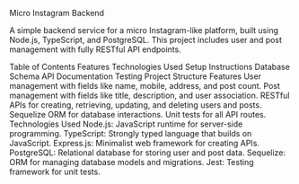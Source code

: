 Micro Instagram Backend

A simple backend service for a micro Instagram-like platform, built using Node.js, TypeScript, and PostgreSQL. This project includes user and post management with fully RESTful API endpoints.

Table of Contents
Features
Technologies Used
Setup Instructions
Database Schema
API Documentation
Testing
Project Structure
Features
User management with fields like name, mobile, address, and post count.
Post management with fields like title, description, and user association.
RESTful APIs for creating, retrieving, updating, and deleting users and posts.
Sequelize ORM for database interactions.
Unit tests for all API routes.
Technologies Used
Node.js: JavaScript runtime for server-side programming.
TypeScript: Strongly typed language that builds on JavaScript.
Express.js: Minimalist web framework for creating APIs.
PostgreSQL: Relational database for storing user and post data.
Sequelize: ORM for managing database models and migrations.
Jest: Testing framework for unit tests.
